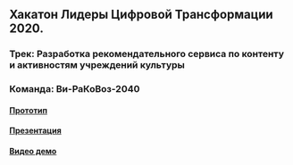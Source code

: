 ## Хакатон Лидеры Цифровой Трансформации 2020. 
### Трек: Разработка рекомендательного сервиса по контенту и активностям учреждений культуры
### Команда: Ви-РаКоВоз-2040

#### [Прототип](https://fathomless-beyond-94269.herokuapp.com/)

#### [Презентация](https://docs.google.com/presentation/d/1f8LfKnV_-fuhsEwqa1rB6EaS9u80lS9uNYgknBAqSMQ/edit?usp=sharing)

#### [Видео демо](https://drive.google.com/file/d/1EP4wr1FJbWI6NUFVbcYHGmv3V4aOszgn/view?usp=sharing)
